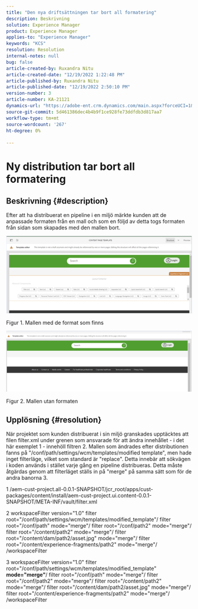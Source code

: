 ```yaml
---
title: "Den nya driftsättningen tar bort all formatering"
description: Beskrivning
solution: Experience Manager
product: Experience Manager
applies-to: "Experience Manager"
keywords: "KCS"
resolution: Resolution
internal-notes: null
bug: false
article-created-by: Ruxandra Nitu
article-created-date: "12/19/2022 1:22:48 PM"
article-published-by: Ruxandra Nitu
article-published-date: "12/19/2022 2:50:10 PM"
version-number: 3
article-number: KA-21121
dynamics-url: "https://adobe-ent.crm.dynamics.com/main.aspx?forceUCI=1&pagetype=entityrecord&etn=knowledgearticle&id=2d839138-a07f-ed11-81ac-6045bd006295"
source-git-commit: 5d461386dec4b4b9f1ce928fe73ddfdb3d817aa7
workflow-type: tm+mt
source-wordcount: '267'
ht-degree: 0%

---
```


# Ny distribution tar bort all formatering

## Beskrivning {#description}


Efter att ha distribuerat en pipeline i en miljö märkte kunden att de anpassade formaten från en mall och som en följd av detta togs formaten från sidan som skapades med den mallen bort.



![](assets/___2e839138-a07f-ed11-81ac-6045bd006295___.png)

Figur 1. Mallen med de format som finns



![](assets/___32839138-a07f-ed11-81ac-6045bd006295___.png)

Figur 2. Mallen utan formaten


## Upplösning {#resolution}


När projektet som kunden distribuerat i sin miljö granskades upptäcktes att filen filter.xml under grenen som ansvarade för att ändra innehållet - i det här exemplet 1 - innehöll filtren 2.
Mallen som ändrades efter distributionen fanns på &quot;/conf/path/settings/wcm/templates/modified template&quot;, men hade inget filterläge, vilket som standard är &quot;replace&quot;.
Detta innebär att sökvägen i koden används i stället varje gång en pipeline distribueras.
Detta måste åtgärdas genom att filterläget ställs in på &quot;merge&quot; på samma sätt som för de andra banorna 3.

1 /aem-cust-project.all-0.0.1-SNAPSHOT/jcr_root/apps/cust-packages/content/install/aem-cust-project.ui.content-0.0.1-SNAPSHOT/META-INF/vault/filter.xml

2 workspaceFilter version=&quot;1.0&quot; filter root=&quot;/conf/path/settings/wcm/templates/modified_template&quot;/ filter root=&quot;/conf/path&quot; mode=&quot;merge&quot;/ filter root=&quot;/conf/path2&quot; mode=&quot;merge&quot;/ filter root=&quot;/content/path2&quot; mode=&quot;merge&quot;/ filter root=&quot;/content/dam/path2/asset.jpg&quot; mode=&quot;merge&quot;/ filter root=&quot;/content/experience-fragments/path2&quot; mode=&quot;merge&quot;/ /workspaceFilter

3 workspaceFilter version=&quot;1.0&quot; filter root=&quot;/conf/path/settings/wcm/templates/modified_template&quot; <b>mode=&quot;merge&quot;</b>/ filter root=&quot;/conf/path&quot; mode=&quot;merge&quot;/ filter root=&quot;/conf/path2&quot; mode=&quot;merge&quot;/ filter root=&quot;/content/path2&quot; mode=&quot;merge&quot;/ filter root=&quot;/content/dam/path2/asset.jpg&quot; mode=&quot;merge&quot;/ filter root=&quot;/content/experience-fragments/path2&quot; mode=&quot;merge&quot;/ /workspaceFilter
